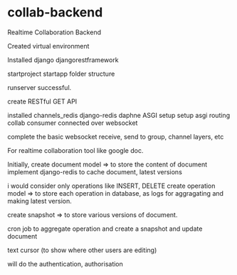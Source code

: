 # collab-backend
Realtime Collaboration Backend

Created virtual environment

Installed django djangorestframework

startproject
startapp
folder structure

runserver successful.

create RESTful GET API 

installed channels_redis django-redis daphne
ASGI setup
setup asgi routing
collab consumer connected over websocket

complete the basic websocket receive, send to group, channel layers, etc

For realtime collaboration tool like google doc.

Initially,
create document model => to store the content of document
implement django-redis to cache document, latest versions  

i would consider only operations like INSERT, DELETE
create operation model => to store each operation in database, as logs for aggragating and making latest version.

create snapshot => to store various versions of document.

cron job to aggregate operation and create a snapshot and update document 

text cursor (to show where other users are editing) 

will do the authentication, authorisation 